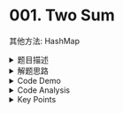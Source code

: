 # 001. Two Sum

其他方法: HashMap

<details>

<summary>题目描述</summary>

Given an array of integers <mark style="color:blue;">`nums`</mark> and an integer <mark style="color:orange;">`target`</mark>, return _<mark style="color:orange;">**indices**</mark> of the two numbers such that they add up to `target`_.

You may assume that each input would have _<mark style="color:orange;">**exactly**</mark>_<mark style="color:orange;">** **</mark><mark style="color:orange;">**one solution**</mark><mark style="color:orange;">,</mark> and you may not use the _same_ element twice.

You can return the answer in any order.

&#x20;

**Example 1:**

<pre><code><strong>Input: nums = [2,7,11,15], target = 9
</strong><strong>Output: [0,1]
</strong><strong>Explanation: Because nums[0] + nums[1] == 9, we return [0, 1].
</strong></code></pre>

</details>

<details>

<summary>解题思路</summary>

<mark style="background-color:orange;">**Preparation**</mark>

* &#x20;**建立 **<mark style="color:red;">**helper class**</mark>** : pair**&#x20;
  * 因为最终要return的是 index, not value => 所以hash/建pair
  * 记得要implement comparable因为要sort之后的 pair array
* &#x20;**Iterate initial array to form an Pair Array => sort**

<mark style="background-color:orange;">**Two Pointers的体现**</mark>

1. left & right pointers are the index 0 & n-1
2. retrieve the value of the corresponding index to get the SUM
3. 两个pointers 对撞相向移动 SUM 和 TARGET 作比较
   1. 如果target == sum => return the index
   2. 如果target > sum =>  left pointer递增
   3. 如果target < sum => right pointer递增

</details>

<details>

<summary>Code Demo</summary>

```java
class Solution {
    public int[] twoSum(int[] nums, int target) {
        // S1: populate the array to Pair objects
        int n = nums.length;
        Pair[] pairs = new Pair[n];
        
        for (int i = 0; i < n; i++) {
            pairs[i] = new Pair(i, nums[i]);  // ---- O(n)
        }
        // S2: sort the pairs array 
        Arrays.sort(pairs);                   // ---- O(nlogn)
        
        // S3: Two Pointers
        int left = 0;
        int right = n - 1;
        
        for (int i = 0; i < nums.length; i++) { // worst case: ---- O(n)

            int sum = pairs[left].value + pairs[right].value;

            if (sum == target) {
                return new int[]{pairs[left].index, pairs[right].index};
            } else if ( sum < target) {
                left ++;
            } else {
                right--;
            }
        }
        return null;
    }

    static class Pair implements Comparable<Pair> {
        int value;
        int index;

        Pair(int index, int value) {
            this.value = value;
            this.index = index;
        }

        public int compareTo(Pair anotherPair) {
            // need to return
            return Integer.compare(this.value, anotherPair.value);
        }

    }
}
```

</details>

<details>

<summary>Code Analysis</summary>

Time Complexity:&#x20;

* The dominant factor in the time complexity is the <mark style="color:yellow;">**sorting step**</mark>, which takes <mark style="color:yellow;">O(nlogn)</mark> time complexity due to the use of the Arrays.sort() method.&#x20;
* The rest of the operations in the function, including the two-pointers traversal, are linear, contributing O(n) to the time complexity.&#x20;
* Therefore, the overall time complexity is <mark style="color:red;">**O(n log n)**</mark> due to the sorting.

Space Complexity:&#x20;

* The space complexity is determined by the additional space used to create the pairs array of Pair objects.
* &#x20;This array requires O(n) space, where n is the number of elements in the nums array.&#x20;
* The rest of the memory usage is relatively constant, with no significant increase as the input size grows. Therefore, the overall space complexity is O(n).

</details>

<details>

<summary> Key Points</summary>

1. 辅助class <mark style="background-color:blue;">`static class Pair implements Comparable<Pair>`</mark>

* The <mark style="color:yellow;">**compareTo method**</mark> compares the values of two Pair objects and returns a negative value if the current object's value is less than the other object's value, a positive value if it's greater, and zero if they are equal. This comparison logic is essential for sorting the array of Pair objects.
* When we use Arrays.sort(pairs) to sort the array of Pair objects, the sorting algorithm uses the compareTo method to determine the order of the objects. This is why the compareTo method is crucial in defining how the objects should be sorted.

2. Array的建立  Pair\[] pairs = new Pair\[n];  pass in the element number

</details>



